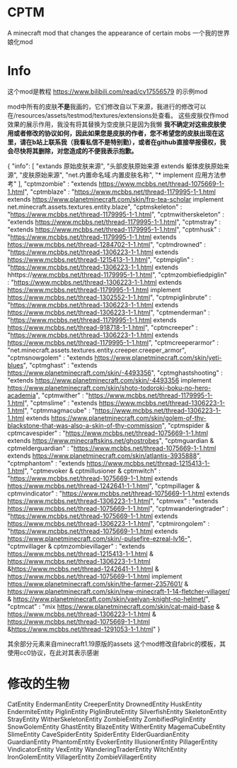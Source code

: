 # CPTM
A minecraft mod that changes the appearance of certain mobs
一个我的世界娘化mod

# Info
这个mod是教程 https://www.bilibili.com/read/cv17556579 的示例mod

mod中所有的皮肤**不是**我画的，它们修改自以下来源，我进行的修改可以在/resources/assets/testmod/textures/extensions处查看。
这些皮肤仅作mod效果的展示作用，我没有将其替换为空皮肤只是因为我懒
**我不确定对这些皮肤使用或者修改的协议如何，因此如果您是皮肤的作者，您不希望您的皮肤出现在这里，请在b站上联系我（我看私信不是特别勤），或者在github直接举报侵权，我会尽快将其删除，对您造成的不便我表示抱歉。**

{
  "info": [
    "extands 原始皮肤来源",
    "头部皮肤原始来源 extends 躯体皮肤原始来源",
    "皮肤原始来源",
    "net.内置命名域.内置皮肤名称",
    "* implement 应用方法参考"
  ],
  "cptmzombie" : "extends https://www.mcbbs.net/thread-1075669-1-1.html",
  "cptmblaze" : "https://www.mcbbs.net/thread-1179995-1-1.html extends https://www.planetminecraft.com/skin/frp-tea-scholar implement net.minecraft.assets.textures.entity.blaze",
  "cptmskeleton" : "https://www.mcbbs.net/thread-1179995-1-1.html",
  "cptmwitherskeleton" : "extends https://www.mcbbs.net/thread-1179995-1-1.html",
  "cptmstray" : "extends https://www.mcbbs.net/thread-1179995-1-1.html",
  "cptmhusk" : "https://www.mcbbs.net/thread-1179995-1-1.html extends https://www.mcbbs.net/thread-1284702-1-1.html",
  "cptmdrowned" : "https://www.mcbbs.net/thread-1306223-1-1.html extends https://www.mcbbs.net/thread-1215413-1-1.html",
  "cptmpiglin" : "https://www.mcbbs.net/thread-1306223-1-1.html extends hhttps://www.mcbbs.net/thread-1179995-1-1.html",
  "cptmzombiefiedpiglin" : "https://www.mcbbs.net/thread-1306223-1-1.html extends https://www.mcbbs.net/thread-1179995-1-1.html implement https://www.mcbbs.net/thread-1302552-1-1.html",
  "cptmpiglinbrute" : "https://www.mcbbs.net/thread-1306223-1-1.html extends https://www.mcbbs.net/thread-1306223-1-1.html",
  "cptmenderman" : "https://www.mcbbs.net/thread-1179995-1-1.html extends https://www.mcbbs.net/thread-918718-1-1.html",
  "cptmcreeper" : "https://www.mcbbs.net/thread-1306223-1-1.html extends https://www.mcbbs.net/thread-1179995-1-1.html",
  "cptmcreeperarmor" : "net.minecraft.assets.textures.entity.creeper.creeper_armor",
  "cptmsnowgolem" : "extends https://www.planetminecraft.com/skin/yeti-blues",
  "cptmghast" : "extends https://www.planetminecraft.com/skin/-4493356",
  "cptmghastshooting" : "extends https://www.planetminecraft.com/skin/-4493356 implement https://www.planetminecraft.com/skin/shoto-todoroki-boku-no-hero-academia",
  "cptmwither" : "https://www.mcbbs.net/thread-1179995-1-1.html",
  "cptmslime" : "extends https://www.mcbbs.net/thread-1306223-1-1.html",
  "cptmmagmacube" : "https://www.mcbbs.net/thread-1306223-1-1.html extends https://www.planetminecraft.com/skin/golem-of-thy-blackstone-that-was-also-a-skin-of-thy-commission",
  "cptmspider & cptmcavespider" : "https://www.mcbbs.net/thread-1075669-1-1.html extends https://www.minecraftskins.net/ghostrobes",
  "cptmguardian & cptmelderguardian" : "https://www.mcbbs.net/thread-1075669-1-1.html extends https://www.planetminecraft.com/skin/atlantis-3935888",
  "cptmphantom" : "extends https://www.mcbbs.net/thread-1215413-1-1.html",
  "cptmevoker & cptmillusioner & cptmwitch" : "https://www.mcbbs.net/thread-1075669-1-1.html extends https://www.mcbbs.net/thread-1242641-1-1.html",
  "cptmpillager & cptmvindicator" : "https://www.mcbbs.net/thread-1075669-1-1.html extends https://www.mcbbs.net/thread-1306223-1-1.html",
  "cptmvex" : "extends https://www.mcbbs.net/thread-1075669-1-1.html",
  "cptmwanderingtrader" : "https://www.mcbbs.net/thread-1075669-1-1.html extends https://www.mcbbs.net/thread-1306223-1-1.html",
  "cptmirongolem" : "https://www.mcbbs.net/thread-1075669-1-1.html extends https://www.planetminecraft.com/skin/-pulsefire-ezreal-lv16-",
  "cptmvillager & cptmzombievillager" : "extends https://www.mcbbs.net/thread-1215413-1-1.html & https://www.mcbbs.net/thread-1306223-1-1.html &https://www.mcbbs.net/thread-1242641-1-1.html & https://www.mcbbs.net/thread-1075669-1-1.html implement https://www.planetminecraft.com/skin/the-farmer-2357601/ & https://www.planetminecraft.com/skin/new-minecraft-1-14-fletcher-villager/ & https://www.planetminecraft.com/skin/vaelyan-knight-no-helmet/",
  "cptmcat" : "mix https://www.planetminecraft.com/skin/cat-maid-base & https://www.mcbbs.net/thread-1306223-1-1.html & https://www.mcbbs.net/thread-1075669-1-1.html &https://www.mcbbs.net/thread-1291053-1-1.html"
}

其余部分元素来自minecraft1.19原版的assets
这个mod修改自fabric的模板，其使用cc0协议，在此对其表示感谢

# 修改的生物

CatEntity
EndermanEntity
CreeperEntity
DrownedEntity
HuskEntity
EndermiteEntity
PiglinEntity
PiglinBruteEntity
SilverfishEntity
SkeletonEntity
StrayEntity
WitherSkeletonEntity
ZombieEntity
ZombifiedPiglinEntity
SnowGolemEntity
GhastEntity
BlazeEntity
WitherEntity
MagemaCubeEntity
SlimeEntity
CaveSpiderEntity
SpiderEntity
ElderGuardianEntity
GuardianEntity
PhantomEntity
EvokerEntity
IllusionerEntity
PillagerEntity
VindicatorEntity
VexEntity
WanderingTraderEntity
WitchEntity
IronGolemEntity
VillagerEntity
ZombieVillagerEntity
